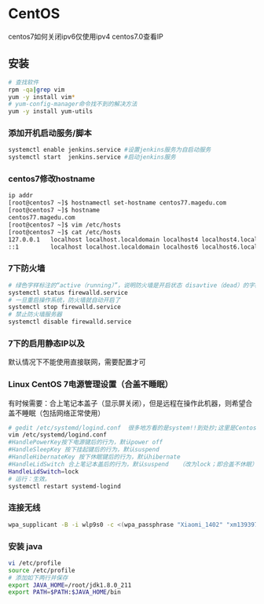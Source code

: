 # CentOS
<!-- @author DHJT 2019-02-27 -->

centos7如何关闭ipv6仅使用ipv4
centos7.0查看IP

## 安装
```sh
# 查找软件
rpm -qa|grep vim
yum -y install vim*
# yum-config-manager命令找不到的解决方法
yum -y install yum-utils
```

### 添加开机启动服务/脚本
```sh
systemctl enable jenkins.service #设置jenkins服务为自启动服务
systemctl start  jenkins.service #启动jenkins服务
```

### centos7修改hostname
```sh
ip addr
[root@centos7 ~]$ hostnamectl set-hostname centos77.magedu.com             # 使用这个命令会立即生效且重启也生效
[root@centos7 ~]$ hostname                                                 # 查看下
centos77.magedu.com
[root@centos7 ~]$ vim /etc/hosts                                           # 编辑下hosts文件， 给127.0.0.1添加hostname
[root@centos7 ~]$ cat /etc/hosts                                           # 检查
127.0.0.1   localhost localhost.localdomain localhost4 localhost4.localdomain4 centos77.magedu.com
::1         localhost localhost.localdomain localhost6 localhost6.localdomain6
```

### 7下防火墙
```sh
# 绿色字样标注的“active（running）”，说明防火墙是开启状态 disavtive（dead）的字样，说明防火墙已经关闭
systemctl status firewalld.service
# 一旦重启操作系统，防火墙就自动开启了
systemctl stop firewalld.service
# 禁止防火墙服务器
systemctl disable firewalld.service
```

### 7下的启用静态IP以及

默认情况下不能使用直接联网，需要配置才可

### Linux CentOS 7电源管理设置（合盖不睡眠）

有时候需要：合上笔记本盖子（显示屏关闭），但是远程在操作此机器，则希望合盖不睡眠（包括网络正常使用）
```sh
# gedit /etc/systemd/logind.conf  很多地方看的是system!!到处抄;这里是Centos7.2!在systemd目录!!!
vim /etc/systemd/logind.conf
#HandlePowerKey按下电源键后的行为，默认power off
#HandleSleepKey 按下挂起键后的行为，默认suspend
#HandleHibernateKey 按下休眠键后的行为，默认hibernate
#HandleLidSwitch 合上笔记本盖后的行为，默认suspend   （改为lock；即合盖不休眠）在原文件中，还要去掉前面的#
HandleLidSwitch=lock
# 运行：生效。
systemctl restart systemd-logind
```

### 连接无线
```sh
wpa_supplicant -B -i wlp9s0 -c <(wpa_passphrase "Xiaomi_1402" "xm13939761503")
```

### 安装 java
```sh
vi /etc/profile
source /etc/profile
# 添加如下两行并保存
export JAVA_HOME=/root/jdk1.8.0_211
export PATH=$PATH:$JAVA_HOME/bin
```

[1]: https://blog.csdn.net/xiaoyu19910321/article/details/78504400 'CentOS 7如何连接无线网络'
[2]: https://www.cnblogs.com/startcentos/p/6147444.html '【centos7】添加开机启动服务/脚本'